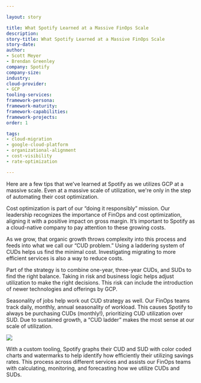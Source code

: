 ```yaml
---

layout: story

title: What Spotify Learned at a Massive FinOps Scale
description:
story-title: What Spotify Learned at a Massive FinOps Scale
story-date:
author:
- Scott Meyer
- Brendan Greenley
company: Spotify
company-size:
industry:
cloud-provider:
- GCP
tooling-services:
framework-persona:
framework-maturity:
framework-capabilities:
framework-projects:
order: 1

tags:
- cloud-migration
- google-cloud-platform
- organizational-alignment
- cost-visibility
- rate-optimization

---
```


Here are a few tips that we've learned at Spotify as we utilizes GCP at a massive scale. Even at a massive scale of utilization, we're only  in the step of automating their cost optimization.

Cost optimization is part of our “doing it responsibly” mission. Our leadership recognizes the importance of FinOps and cost optimization, aligning it with a positive impact on gross margin. It’s important to Spotify as a cloud-native company to pay attention to these growing costs.

As we grow, that organic growth throws complexity into this process and feeds into what we call our “CUD problem.” Using a laddering system of CUDs helps us find the minimal cost. Investigating migrating to more efficient services is also a way to reduce costs.

Part of the strategy is to combine one-year, three-year CUDs, and SUDs to find the right balance. Taking in risk and business logic helps adjust utilization to make the right decisions. This risk can include the introduction of newer technologies and offerings by GCP.

Seasonality of jobs help work out CUD strategy as well. Our FinOps teams track daily, monthly, annual seasonality of workload. This causes Spotify to always be purchasing CUDs (monthly!), prioritizing CUD utilization over SUD. Due to sustained growth, a “CUD ladder” makes the most sense at our scale of utilization.

![](/img/stories/spotify.jpeg)

With a custom tooling, Spotify graphs their CUD and SUD with color coded charts and watermarks to help identify how efficiently their utilizing savings rates. This process across different services and assists our FinOps teams with calculating, monitoring, and forecasting how we utilize CUDs and SUDs.
